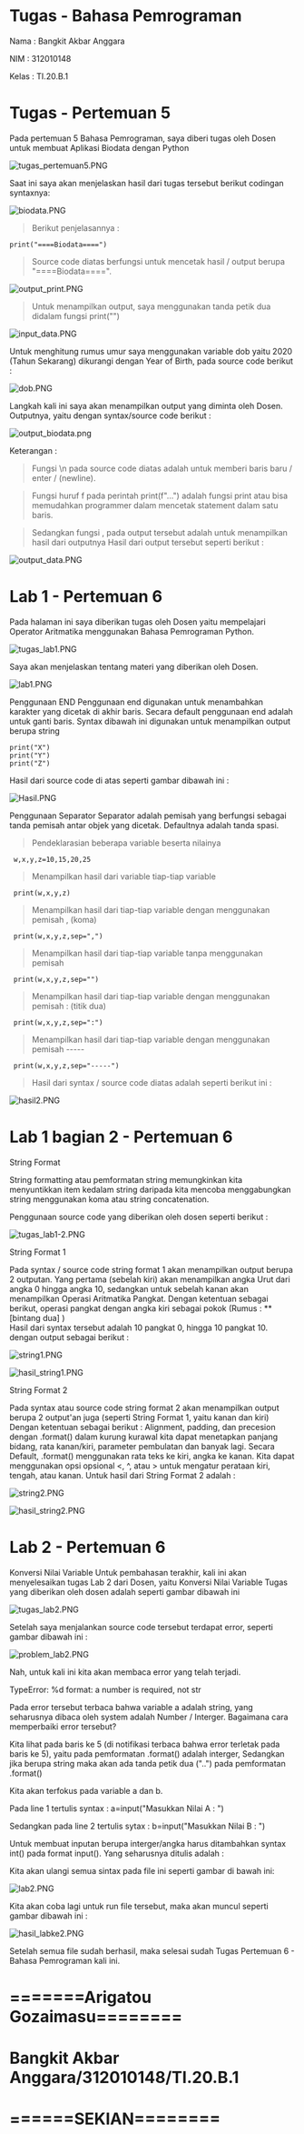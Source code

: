 # Tugas - Bahasa Pemrograman


 Nama : Bangkit Akbar Anggara
 
 NIM : 312010148
 
 Kelas : TI.20.B.1


# Tugas - Pertemuan 5
 
Pada pertemuan 5 Bahasa Pemrograman, saya diberi tugas oleh Dosen untuk membuat Aplikasi Biodata dengan Python
  
  ![tugas_pertemuan5.PNG](Pic/tugas_pertemuan5.PNG)
  
Saat ini saya akan menjelaskan hasil dari tugas tersebut berikut codingan syntaxnya:
  
  ![biodata.PNG](Pic/biodata.PNG)
  
  > Berikut penjelasannya :
    
    print("====Biodata====")
  
  > Source code diatas berfungsi untuk mencetak hasil / output berupa "====Biodata====".
   
   ![output_print.PNG](Pic/output_print.PNG)
  
  > Untuk menampilkan output, saya menggunakan tanda petik dua didalam fungsi print("")
   
   ![input_data.PNG](Pic/input_data.PNG)

Untuk menghitung rumus umur saya menggunakan variable dob yaitu 2020 (Tahun Sekarang) dikurangi dengan Year of Birth, pada source code berikut :
  
  ![dob.PNG](Pic/dob.PNG)
  
Langkah kali ini saya akan menampilkan output yang diminta oleh Dosen.
Outputnya, yaitu dengan syntax/source code berikut :
  
  ![output_biodata.png](Pic/output_biodata.png)
  
Keterangan :
   
  > Fungsi \n pada source code diatas adalah untuk memberi baris baru / enter / (newline).
   
  > Fungsi huruf f pada perintah print(f"...") adalah fungsi print atau bisa memudahkan programmer dalam mencetak statement dalam satu baris.
   
  > Sedangkan fungsi , pada output tersebut adalah untuk menampilkan hasil dari outputnya
     Hasil dari output tersebut seperti berikut :
   
   ![output_data.PNG](Pic/output_data.PNG)
   
# Lab 1 - Pertemuan 6

Pada halaman ini saya diberikan tugas oleh Dosen yaitu mempelajari Operator Aritmatika menggunakan Bahasa Pemrograman Python.
  
  ![tugas_lab1.PNG](Pic/tugas_lab1.PNG)
  
Saya akan menjelaskan tentang materi yang diberikan oleh Dosen.
  
  ![lab1.PNG](Pic/lab1.PNG)
  
Penggunaan END Penggunaan end digunakan untuk menambahkan karakter yang dicetak di akhir baris. Secara default penggunaan end adalah untuk ganti baris.
Syntax dibawah ini digunakan untuk menampilkan output berupa string
    
    print("X")
    print("Y")
    print("Z")
 
Hasil dari source code di atas seperti gambar dibawah ini :
  
  ![Hasil.PNG](Pic/Hasil.PNG)

Penggunaan Separator Separator adalah pemisah yang berfungsi sebagai tanda pemisah antar objek yang dicetak. Defaultnya adalah tanda spasi.
  
 > Pendeklarasian beberapa variable beserta nilainya

     w,x,y,z=10,15,20,25
  
 > Menampilkan hasil dari variable tiap-tiap variable

     print(w,x,y,z)
  
 > Menampilkan hasil dari tiap-tiap variable dengan menggunakan pemisah , (koma)

     print(w,x,y,z,sep=",")
  
 > Menampilkan hasil dari tiap-tiap variable tanpa menggunakan pemisah

     print(w,x,y,z,sep="")
  
 > Menampilkan hasil dari tiap-tiap variable dengan menggunakan pemisah : (titik dua)

     print(w,x,y,z,sep=":")
  
 > Menampilkan hasil dari tiap-tiap variable dengan menggunakan pemisah -----

     print(w,x,y,z,sep="-----")
  
 > Hasil dari syntax / source code diatas adalah seperti berikut ini :
 
   ![hasil2.PNG](Pic/hasil2.PNG)
    
# Lab 1 bagian 2 - Pertemuan 6

String Format

String formatting atau pemformatan string memungkinkan kita menyuntikkan item kedalam string daripada kita mencoba menggabungkan string menggunakan koma atau string concatenation.

Penggunaan source code yang diberikan oleh dosen seperti berikut :

  ![tugas_lab1-2.PNG](Pic/tugas_lab1-2.PNG)

String Format 1

   Pada syntax / source code string format 1 akan menampilkan output berupa 2 outputan.
   Yang pertama (sebelah kiri) akan menampilkan angka Urut dari angka 0 hingga angka 10, sedangkan untuk sebelah kanan akan menampilkan Operasi Aritmatika Pangkat.
   Dengan ketentuan sebagai berikut, operasi pangkat dengan angka kiri sebagai pokok (Rumus : ** [bintang dua] )  
   Hasil dari syntax tersebut adalah 10 pangkat 0, hingga 10 pangkat 10. dengan output sebagai berikut :
    
   ![string1.PNG](Pic/string1.PNG)
    
   ![hasil_string1.PNG](Pic/hasil_string1.PNG)

String Format 2
   
   Pada syntax atau source code string format 2 akan menampilkan output berupa 2 output'an juga (seperti String Format 1, yaitu kanan dan kiri)
   Dengan ketentuan sebagai berikut :
   Alignment, padding, dan precesion dengan .format() dalam kurung kurawal kita dapat menetapkan panjang bidang, rata kanan/kiri, parameter pembulatan dan banyak lagi.
   Secara Default, .format() menggunakan rata teks ke kiri, angka ke kanan. Kita dapat menggunakan opsi opsional <, ^, atau > untuk mengatur perataan kiri, tengah, atau kanan.
   Untuk hasil dari String Format 2 adalah :
    
   ![string2.PNG](Pic/string2.PNG)
    
   ![hasil_string2.PNG](Pic/hasil_string2.PNG)

#  Lab 2 - Pertemuan 6 

Konversi Nilai Variable Untuk pembahasan terakhir, kali ini akan menyelesaikan tugas Lab 2 dari Dosen, yaitu Konversi Nilai Variable
Tugas yang diberikan oleh dosen adalah seperti gambar dibawah ini
  
  ![tugas_lab2.PNG](Pic/tugas_lab2.PNG)
  
Setelah saya menjalankan source code tersebut terdapat error, seperti gambar dibawah ini :
  
  ![problem_lab2.PNG](Pic/problem_lab2.PNG)
  
Nah, untuk kali ini kita akan membaca error yang telah terjadi.

TypeError: %d format: a number is required, not str

Pada error tersebut terbaca bahwa variable a adalah string, yang seharusnya dibaca oleh system adalah Number / Interger.
Bagaimana cara memperbaiki error tersebut?

Kita lihat pada baris ke 5 (di notifikasi terbaca bahwa error terletak pada baris ke 5), yaitu pada pemformatan .format() adalah interger, Sedangkan jika berupa string maka akan ada tanda petik dua ("..") pada pemformatan .format()

Kita akan terfokus pada variable a dan b.

Pada line 1 tertulis syntax : a=input("Masukkan Nilai A : ")

Sedangkan pada line 2 tertulis sytax : b=input("Masukkan Nilai B : ")

Untuk membuat inputan berupa interger/angka harus ditambahkan syntax int() pada format input(). Yang seharusnya ditulis adalah :

Kita akan ulangi semua sintax pada file ini seperti gambar di bawah ini:

 ![lab2.PNG](Pic/lab2.PNG)
  
Kita akan coba lagi untuk run file tersebut, maka akan muncul seperti gambar dibawah ini :

 ![hasil_labke2.PNG](Pic/hasil_labke2.PNG)
 
 Setelah semua file sudah berhasil, maka selesai sudah Tugas Pertemuan 6 - Bahasa Pemrograman kali ini.
 
 # =======Arigatou Gozaimasu========
 # Bangkit Akbar Anggara/312010148/TI.20.B.1
 # ======SEKIAN========
